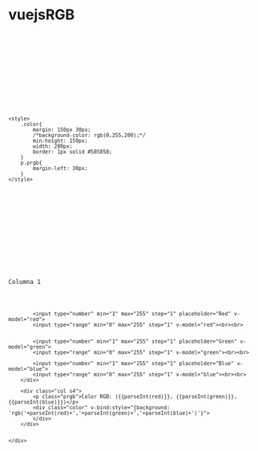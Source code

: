 # vuejsRGB
<code>
<!DOCTYPE html>
<html lang="en">
<head>
    <meta charset="UTF-8">
    <meta name="viewport" content="width=device-width, initial-scale=1.0">
    <meta http-equiv="X-UA-Compatible" content="ie=edge">
    <title>RGB</title>
     <!-- Compiled and minified CSS -->
    <link rel="stylesheet" href="https://cdnjs.cloudflare.com/ajax/libs/materialize/0.99.0/css/materialize.min.css">

    <style>
        .color{
            margin: 150px 30px;
            /*background-color: rgb(0,255,200);*/
            min-height: 150px;
            width: 200px;
            border: 1px solid #585858;
        }
        p.prgb{
            margin-left: 30px;
        }
    </style>
    
</head>
<body>

<div class="container" id="app">
    <br>
    <div class="row">
        <div class="col s3 offset-s3">
            <p>Columna 1</p>
   
            <input type="number" min="1" max="255" step="1" placeholder="Red" v-model="red">
            <input type="range" min="0" max="255" step="1" v-model="red"><br><br>
            

            <input type="number" min="1" max="255" step="1" placeholder="Green" v-model="green">
            <input type="range" min="0" max="255" step="1" v-model="green"><br><br>

            <input type="number" min="1" max="255" step="1" placeholder="Blue" v-model="blue">
            <input type="range" min="0" max="255" step="1" v-model="blue"><br><br>
        </div>

        <div class="col s4">
            <p class="prgb">Color RGB: ({{parseInt(red)}}, {{parseInt(green)}}, {{parseInt(blue)}})</p>
            <div class="color" v-bind:style="{background: 'rgb('+parseInt(red)+','+parseInt(green)+','+parseInt(blue)+')'}">
            </div>
        </div>


    </div>
</div>


<script src="https://unpkg.com/vue"></script>

<script>
new Vue({
    el:'#app',
    data:{
        red:   255,
        green: 0,
        blue:  255,
    },
});
</script>

</body>
</html>
</code>
